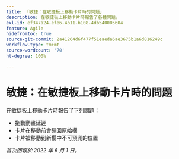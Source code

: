 ```yaml
---
title: 「敏捷：在敏捷板上移動卡片時的問題」
description: 在敏捷板上移動卡片時報告了各種問題。
exl-id: ef347a24-efe6-4b11-b108-4db540005604
feature: Agile
hidefromtoc: true
source-git-commit: 2a41264d6f477f51eaeda6ae3675b1a6d816249c
workflow-type: tm+mt
source-wordcount: '70'
ht-degree: 100%

---
```


# 敏捷：在敏捷板上移動卡片時的問題

在敏捷板上移動卡片時報告了下列問題：

* 拖動動畫延遲
* 卡片在移動前會彈回原始欄
* 卡片被移動到新欄中不可預測的位置

_首次回報於 2022 年 6 月 1 日。_
